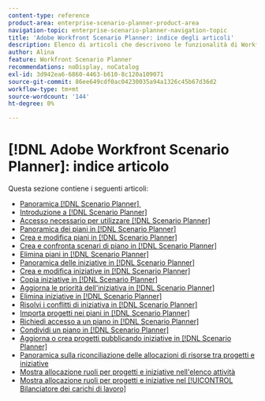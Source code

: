 ```yaml
---
content-type: reference
product-area: enterprise-scenario-planner-product-area
navigation-topic: enterprise-scenario-planner-navigation-topic
title: 'Adobe Workfront Scenario Planner: indice degli articoli'
description: Elenco di articoli che descrivono le funzionalità di Workfront Scenario Planner.
author: Alina
feature: Workfront Scenario Planner
recommendations: noDisplay, noCatalog
exl-id: 3d942ea6-6860-4463-b610-8c120a109071
source-git-commit: 86ee649cdf0ac04230035a94a1326c45b67d36d2
workflow-type: tm+mt
source-wordcount: '144'
ht-degree: 0%

---
```


# [!DNL Adobe Workfront Scenario Planner]: indice articolo

Questa sezione contiene i seguenti articoli:

* [Panoramica [!DNL Scenario Planner] &#x200B;](../scenario-planner/scenario-planner-overview.md)
* [Introduzione a  [!DNL Scenario Planner]](../scenario-planner/get-started-with-scenario-planning.md)
* [Accesso necessario per utilizzare  [!DNL Scenario Planner]](../scenario-planner/access-needed-to-use-sp.md)
* [Panoramica dei piani in [!DNL Scenario Planner]](../scenario-planner/plans-overview.md)
* [Crea e modifica piani in [!DNL Scenario Planner]](../scenario-planner/create-and-edit-plans.md)
* [Crea e confronta scenari di piano in [!DNL Scenario Planner]](../scenario-planner/create-and-compare-scenarios-for-a-plan.md)
* [Elimina piani in [!DNL Scenario Planner]](../scenario-planner/delete-plans.md)
* [Panoramica delle iniziative in [!DNL Scenario Planner]](../scenario-planner/initiatives-overview.md)
* [Crea e modifica iniziative in [!DNL Scenario Planner]](../scenario-planner/create-and-edit-initiatives.md)
* [Copia iniziative in [!DNL Scenario Planner]](../scenario-planner/copy-initiatives.md)
* [Aggiorna le priorità dell&#39;iniziativa in [!DNL Scenario Planner]](../scenario-planner/prioritize-initiatives.md)
* [Elimina iniziative in [!DNL Scenario Planner]](../scenario-planner/delete-initiatives.md)
* [Risolvi i conflitti di iniziativa in [!DNL Scenario Planner]](../scenario-planner/resolve-conflicts-in-sp.md)
* [Importa progetti nei piani in [!DNL Scenario Planner]](../scenario-planner/import-projects-to-plans.md)
* [Richiedi accesso a un piano in [!DNL Scenario Planner]](../scenario-planner/request-access-to-plan.md)
* [Condividi un piano in [!DNL Scenario Planner]](../scenario-planner/share-a-plan.md)
* [Aggiorna o crea progetti pubblicando iniziative in [!DNL Scenario Planner]](../scenario-planner/publish-scenarios-update-projects.md)
* [Panoramica sulla riconciliazione delle allocazioni di risorse tra progetti e iniziative](../scenario-planner/overview-reconcile-allocations-between-projects-initiatives.md)
* [Mostra allocazione ruoli per progetti e iniziative nell&#39;elenco attività](../scenario-planner/show-role-allocation-task-list-nwe.md)
* [Mostra allocazione ruoli per progetti e iniziative nel [!UICONTROL Bilanciatore dei carichi di lavoro]](../scenario-planner/show-role-allocation-workload-balancer.md)

 
